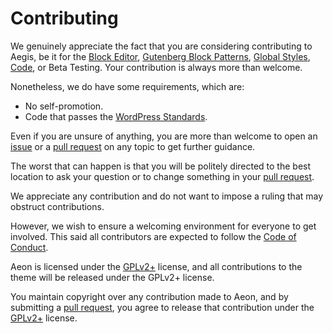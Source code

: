 # Contributing

We genuinely appreciate the fact that you are considering contributing to Aegis, be it for the [Block Editor](https://developer.wordpress.org/block-editor/how-to-guides/themes/block-theme-overview/), [Gutenberg Block Patterns](https://developer.wordpress.org/block-editor/how-to-guides/themes/block-theme-overview/), [Global Styles](https://developer.wordpress.org/block-editor/how-to-guides/themes/theme-json/), [Code](https://github.com/atmostfear-entertainment/aegis), or Beta Testing. Your contribution is always more than welcome.

Nonetheless, we do have some requirements, which are:

- No self-promotion.
- Code that passes the [WordPress Standards](https://developer.wordpress.org/coding-standards/wordpress-coding-standards/).

Even if you are unsure of anything, you are more than welcome to open an [issue](https://github.com/atmostfear-entertainment/aegis/issues) or a [pull request](https://github.com/atmostfear-entertainment/aegis/pulls) on any topic to get further guidance.

The worst that can happen is that you will be politely directed to the best location to ask your question or to change something in your [pull request](https://github.com/atmostfear-entertainment/aegis/pulls).

We appreciate any contribution and do not want to impose a ruling that may obstruct contributions.

However, we wish to ensure a welcoming environment for everyone to get involved. This said all contributors are expected to follow the [Code of Conduct](https://github.com/atmostfear-entertainment/aegis/blob/main/CODE_OF_CONDUCT.md).

Aeon is licensed under the [GPLv2+](https://github.com/atmostfear-entertainment/aegis/blob/main/LICENSE) license, and all contributions to the theme will be released under the GPLv2+ license.

You maintain copyright over any contribution made to Aeon, and by submitting a [pull request](https://github.com/atmostfear-entertainment/aegis/pulls), you agree to release that contribution under the [GPLv2+](https://github.com/atmostfear-entertainment/aegis/blob/main/LICENSE) license.